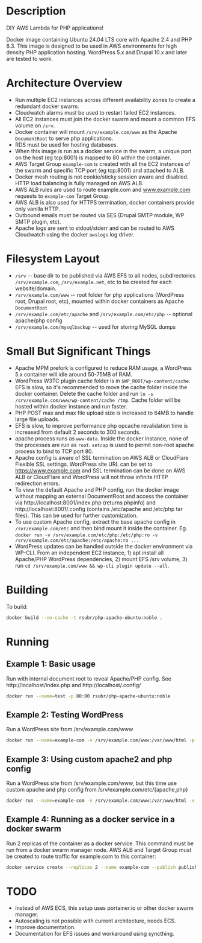 # Description

DIY AWS Lambda for PHP applications!

Docker image containing Ubuntu 24.04 LTS core with Apache 2.4 and PHP 8.3. This image is designed to be used in AWS environments for high density PHP application hosting. WordPress 5.x and Drupal 10.x and later are tested to work.

# Architecture Overview

* Run multiple EC2 instances across different availability zones to create a redundant docker swarm.
* Cloudwatch alarms must be used to restart failed EC2 instances.
* All EC2 instances must join the docker swarm and mount a common EFS volume on `/srv`.
* Docker container will mount `/srv/example.com/www` as the Apache `DocumentRoot` to serve php applications.
* RDS must be used for hosting databases.
* When this image is run as a docker service in the swarm, a unique port on the host (eg tcp:8001) is mapped to 80 within the container.
* AWS Target Group `example-com` is created with all the EC2 instances of the swarm and specific TCP port (eg tcp:8001) and attached to ALB.
* Docker mesh routing is not cookie/sticky session aware and disabled. HTTP load balancing is fully managed on AWS ALB.
* AWS ALB rules are used to route example.com and www.example.com requests to `example-com` Target Group.
* AWS ALB is also used for HTTPS termination, docker containers provide only vanilla HTTP.
* Outbound emails must be routed via SES (Drupal SMTP module, WP SMTP plugin, etc).
* Apache logs are sent to stdout/stderr and can be routed to AWS Cloudwatch using the docker `awslogs` log driver.

# Filesystem Layout

* `/srv` -- base dir to be published via AWS EFS to all nodes, subdirectories `/srv/example.com`, `/srv/example.net`, etc to be created for each website/domain.
* `/srv/example.com/www` -- root folder for php applications (WordPress root, Drupal root, etc), mounted within docker containers as Apache `DocumentRoot`
* `/srv/example.com/etc/apache` and `/srv/example.com/etc/php` -- optional apache/php config
* `/srv/example.com/mysqlbackup` -- used for storing MySQL dumps

# Small But Significant Things

* Apache MPM prefork is configured to reduce RAM usage, a WordPress 5.x container will idle around 50-75MB of RAM.
* WordPress W3TC plugin cache folder is in `$WP_ROOT/wp-content/cache`. EFS is slow, so it's recommended to move the cache folder inside the docker container. Delete the cache folder and run `ln -s /srv/example.com/www/wp-content/cache /tmp`. Cache folder will be hosted within docker instance and run faster.
* PHP POST max and max file upload size is increased to 64MB to handle large file uploads.
* EFS is slow, to improve performance php opcache revalidation time is increased from default 2 seconds to 300 seconds.
* apache process runs as `www-data`. Inside the docker instance, none of the processes are run as `root`. `setcap` is used to permit non-root apache process to bind to TCP port 80.
* Apache config is aware of SSL termination on AWS ALB or CloudFlare Flexible SSL settings. WordPress site URL can be set to https://www.example.com and SSL termination can be done on AWS ALB or CloudFlare and WordPress will not throw infinite HTTP redirection errors.
* To view the default Apache and PHP config, run the docker image without mapping an external DocumentRoot and access the container via http://localhost:8001/index.php (returns phpinfo) and http://localhost:8001/.config (contains /etc/apache and /etc/php tar files). This can be used for further customization.
* To use custom Apache config, extract the base apache config in `/svr/example.com/etc` and then bind mount it inside the container. Eg. `docker run -v /srv/example.com/etc/php:/etc/php:ro -v /srv/example.com/etc/apache:/etc/apache:ro ...`
* WordPress updates can be handled outside the docker environment via WP-CLI. From an independent EC2 instance, 1) apt install all Apache/PHP WordPress dependencies, 2) mount EFS /srv volume, 3) run `cd /srv/example.com/www && wp-cli plugin update --all`.

# Building

To build:

```bash
docker build --no-cache -t rsubr/php-apache-ubuntu:noble .
```

# Running

## Example 1: Basic usage

Run with internal document root to reveal Apache/PHP config. See http://localhost/index.php and http://localhost/.config/

```bash
docker run --name=test -p 80:80 rsubr/php-apache-ubuntu:noble
```

## Example 2: Testing WordPress

Run a WordPress site from /srv/example.com/www

```bash
docker run --name=example-com -v /srv/example.com/www:/var/www/html -p 80:80 rsubr/php-apache-ubuntu:noble
```

## Example 3: Using custom apache2 and php config

Run a WordPress site from /srv/example.com/www, but this time use custom apache and php config from /srv/example.com/etc/{apache,php}

```bash
docker run --name=example-com -v /srv/example.com/www:/var/www/html -v /srv/example.com/etc/apache2:/etc/apache2:ro -v /srv/example.com/etc/php:/etc/php:ro -p 80:80 rsubr/php-apache-ubuntu:noble
```

## Example 4: Running as a docker service in a docker swarm

Run 2 replicas of the container as a docker service. This command must be run from a docker swarm manager node. AWS ALB and Target Group must be created to route traffic for example.com to this container:

```bash
docker service create --replicas 2 --name example-com --publish published=8000,target=80,mode=host --mount type=bind,source=/srv/example.com/www,destination=/var/www/html rsubr/php-apache-ubuntu:noble
```

# TODO

* Instead of AWS ECS, this setup uses portainer.io or other docker swarm manager.
* Autoscaling is not possible with current architecture, needs ECS.
* Improve documentation.
* Documentation for EFS issues and workaround using syncthing. 
